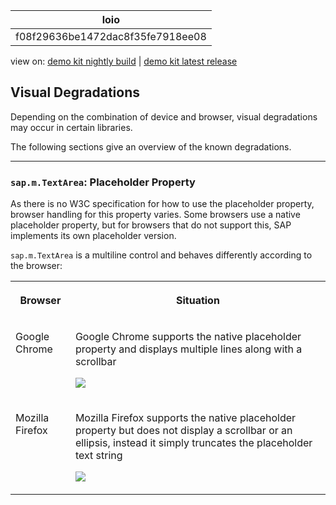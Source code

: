 <!-- loiof08f29636be1472dac8f35fe7918ee08 -->

| loio |
| -----|
| f08f29636be1472dac8f35fe7918ee08 |

<div id="loio">

view on: [demo kit nightly build](https://sdk.openui5.org/nightly/#/topic/f08f29636be1472dac8f35fe7918ee08) | [demo kit latest release](https://sdk.openui5.org/topic/f08f29636be1472dac8f35fe7918ee08)</div>

## Visual Degradations

Depending on the combination of device and browser, visual degradations may occur in certain libraries.

The following sections give an overview of the known degradations.

***

### `sap.m.TextArea`: Placeholder Property

As there is no W3C specification for how to use the placeholder property, browser handling for this property varies. Some browsers use a native placeholder property, but for browsers that do not support this, SAP implements its own placeholder version.

`sap.m.TextArea` is a multiline control and behaves differently according to the browser:


<table>
<tr>
<th valign="top">

Browser

</th>
<th valign="top">

Situation

</th>
</tr>
<tr>
<td valign="top">

Google Chrome

</td>
<td valign="top">

Google Chrome supports the native placeholder property and displays multiple lines along with a scrollbar

![](images/loiof4a1a89df08f4634b70163f18dd33c55_LowRes.png)

</td>
</tr>
<tr>
<td valign="top">

Mozilla Firefox

</td>
<td valign="top">

Mozilla Firefox supports the native placeholder property but does not display a scrollbar or an ellipsis, instead it simply truncates the placeholder text string

![](images/loioc8b3985181a4450fb1252f4f81a25af2_LowRes.png)

</td>
</tr>
</table>


